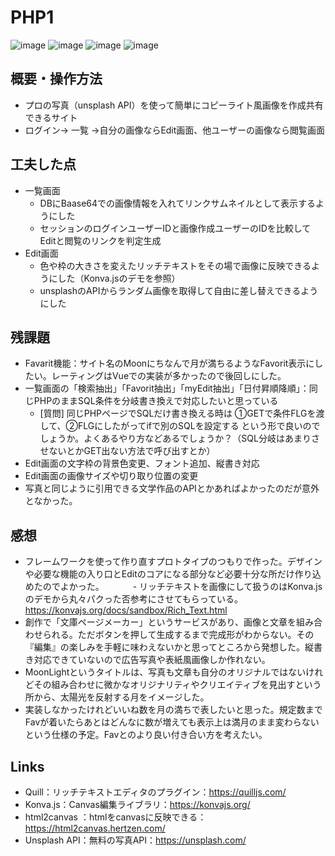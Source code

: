 # PHP1
![image](https://user-images.githubusercontent.com/38471145/121733006-e328c980-cb2d-11eb-98b8-b18ae6aa769f.png)
![image](https://user-images.githubusercontent.com/38471145/121733058-f5a30300-cb2d-11eb-875a-44af424c3e6a.png)
![image](https://user-images.githubusercontent.com/38471145/121733143-13706800-cb2e-11eb-928c-2f9084a5fe39.png)
![image](https://user-images.githubusercontent.com/38471145/121733352-53374f80-cb2e-11eb-9cb7-12896b8b3dba.png)

## 概要・操作方法
 - プロの写真（unsplash API）を使って簡単にコピーライト風画像を作成共有できるサイト
 - ログイン→ 一覧 →自分の画像ならEdit画面、他ユーザーの画像なら閲覧画面
## 工夫した点
 - 一覧画面
     - DBにBaase64での画像情報を入れてリンクサムネイルとして表示するようにした 
     - セッションのログインユーザーIDと画像作成ユーザーのIDを比較してEditと閲覧のリンクを判定生成
 - Edit画面
     - 色や枠の大きさを変えたリッチテキストをその場で画像に反映できるようにした（Konva.jsのデモを参照）
     -  unsplashのAPIからランダム画像を取得して自由に差し替えできるようにした
## 残課題
 - Favarit機能：サイト名のMoonにちなんで月が満ちるようなFavorit表示にしたい。レーティングはVueでの実装が多かったので後回しにした。
 - 一覧画面の「検索抽出」「Favorit抽出」「myEdit抽出」「日付昇順降順」：同じPHPのままSQL条件を分岐書き換えで対応したいと思っている
     - [質問] 同じPHPページでSQLだけ書き換える時は ①GETで条件FLGを渡して、②FLGにしたがってifで別のSQLを設定する という形で良いのでしょうか。よくあるやり方などあるでしょうか？（SQL分岐はあまりさせないとかGET出ない方法で呼び出すとか）
 - Edit画面の文字枠の背景色変更、フォント追加、縦書き対応
 - Edit画面の画像サイズや切り取り位置の変更
 - 写真と同じように引用できる文学作品のAPIとかあればよかったのだが意外となかった。  
## 感想
 - フレームワークを使って作り直すプロトタイプのつもりで作った。デザインや必要な機能の入り口とEditのコアになる部分など必要十分な所だけ作り込めたのでよかった。
 　　　- リッチテキストを画像にして扱うのはKonva.jsのデモから丸々パクった否参考にさせてもらっている。https://konvajs.org/docs/sandbox/Rich_Text.html
 - 創作で「文庫ページメーカー」というサービスがあり、画像と文章を組み合わせられる。ただボタンを押して生成するまで完成形がわからない。その『編集』の楽しみを手軽に味わえないかと思ってところから発想した。縦書き対応できていないので広告写真や表紙風画像しか作れない。
 - MoonLightというタイトルは、写真も文章も自分のオリジナルではないけれどその組み合わせに微かなオリジナリティやクリエイティブを見出すという所から、太陽光を反射する月をイメージした。
 - 実装しなかったけれどいいね数を月の満ちで表したいと思った。規定数までFavが着いたらあとはどんなに数が増えても表示上は満月のまま変わらないという仕様の予定。Favとのより良い付き合い方を考えたい。  
## Links
- Quill：リッチテキストエディタのプラグイン：https://quilljs.com/
- Konva.js：Canvas編集ライブラリ：https://konvajs.org/ 
- html2canvas ：htmlをcanvasに反映できる：https://html2canvas.hertzen.com/
- Unsplash API：無料の写真API：https://unsplash.com/

